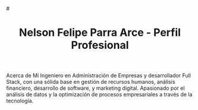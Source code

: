 #<header> <h1>Nelson Felipe Parra Arce - Perfil Profesional </h1> </header>

</body>Acerca de Mí
Ingeniero en Administración de Empresas y desarrollador Full Stack, con una sólida base en gestión de recursos humanos, análisis financiero, desarrollo de software, y marketing digital. Apasionado por el análisis de datos y la optimización de procesos empresariales a través de la tecnología.
</body>



<!--
**Nelsonparraarce/nelsonparraarce** is a ✨ _special_ ✨ repository because its `README.md` (this file) appears on your GitHub profile.

Here are some ideas to get you started:

- 🔭 I’m currently working on ...
- 🌱 I’m currently learning ...
- 👯 I’m looking to collaborate on ...
- 🤔 I’m looking for help with ...
- 💬 Ask me about ...
- 📫 How to reach me: ...
- 😄 Pronouns: ...
- ⚡ Fun fact: ...
-->
